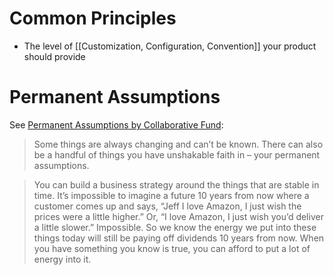# Common Principles
- The level of [[Customization, Configuration, Convention]] your product should provide


# Permanent Assumptions
See [Permanent Assumptions by Collaborative Fund](https://www.collaborativefund.com/blog/permanent-assumptions/):
> Some things are always changing and can’t be known. There can also be a handful of things you have unshakable faith in – your permanent assumptions.

> You can build a business strategy around the things that are stable in time. It’s impossible to imagine a future 10 years from now where a customer comes up and says, “Jeff I love Amazon, I just wish the prices were a little higher.” Or, “I love Amazon, I just wish you’d deliver a little slower.” Impossible.
> So we know the energy we put into these things today will still be paying off dividends 10 years from now. When you have something you know is true, you can afford to put a lot of energy into it.